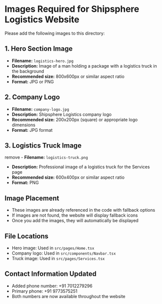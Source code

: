 # Images Required for Shipsphere Logistics Website

Please add the following images to this directory:

## 1. Hero Section Image
- **Filename:** `logistics-hero.jpg`
- **Description:** Image of a man holding a package with a logistics truck in the background
- **Recommended size:** 800x600px or similar aspect ratio
- **Format:** JPG or PNG

## 2. Company Logo
- **Filename:** `company-logo.jpg`
- **Description:** Shipsphere Logistics company logo
- **Recommended size:** 200x200px (square) or appropriate logo dimensions
- **Format:** JPG format

## 3. Logistics Truck Image
remove - **Filename:** `logistics-truck.png`
- **Description:** Professional image of a logistics truck for the Services page
- **Recommended size:** 600x400px or similar aspect ratio
- **Format:** PNG

## Image Placement
- These images are already referenced in the code with fallback options
- If images are not found, the website will display fallback icons
- Once you add the images, they will automatically be displayed

## File Locations
- Hero image: Used in `src/pages/Home.tsx`
- Company logo: Used in `src/components/Navbar.tsx`
- Truck image: Used in `src/pages/Services.tsx`

## Contact Information Updated
- Added phone number: +91 7012279296
- Primary phone: +91 9773575251
- Both numbers are now available throughout the website
